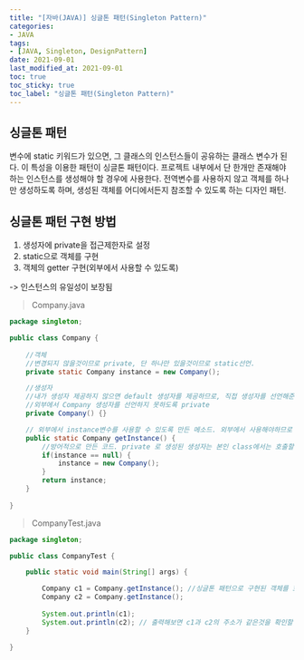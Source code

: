 ```yaml
---
title: "[자바(JAVA)] 싱글톤 패턴(Singleton Pattern)"
categories:
- JAVA
tags: 
- [JAVA, Singleton, DesignPattern]
date: 2021-09-01
last_modified_at: 2021-09-01
toc: true
toc_sticky: true
toc_label: "싱글톤 패턴(Singleton Pattern)"
---
```


## 싱글톤 패턴

변수에 static 키워드가 있으면, 그 클래스의 인스턴스들이 공유하는 클래스 변수가 된다.
이 특성을 이용한 패턴이 싱글톤 패턴이다.
프로젝트 내부에서 단 한개만 존재해야 하는 인스턴스를 생성해야 할 경우에 사용한다.
전역변수를 사용하지 않고 객체를 하나만 생성하도록 하며, 생성된 객체를 어디에서든지 참조할 수 있도록 하는 디자인 패턴.

## 싱글톤 패턴 구현 방법

1. 생성자에 private을 접근제한자로 설정
2. static으로 객체를 구현
3. 객체의 getter 구현(외부에서 사용할 수 있도록)

-> 인스턴스의 유일성이 보장됨

>Company.java

```java
package singleton;

public class Company {
	
	//객체
	//변경되지 않을것이므로 private, 단 하나만 있을것이므로 static선언.
	private static Company instance = new Company();

	//생성자
	//내가 생성자 제공하지 않으면 default 생성자를 제공하므로, 직접 생성자를 선언해준다.
	//외부에서 Company 생성자를 선언하지 못하도록 private
	private Company() {} 

	// 외부에서 instance변수를 사용할 수 있도록 만든 메소드. 외부에서 사용해야하므로 public, return타입은 Company. 객체를 생성하지 않고 이 메서드를 불러올 수 있도록 static을 선언해준다.
	public static Company getInstance() {
		//방어적으로 만든 코드. private 로 생성된 생성자는 본인 class에서는 호출할수있어서 Company로 호출이 가능함. 
		if(instance == null) {
			instance = new Company();
		}
		return instance;
	}
	
}
```

> CompanyTest.java

```java
package singleton;

public class CompanyTest {

	public static void main(String[] args) {

		Company c1 = Company.getInstance(); //싱글톤 패턴으로 구현된 객체를 호출할때는 이렇게 호출한다.
		Company c2 = Company.getInstance();
		
		System.out.println(c1);
		System.out.println(c2); // 출력해보면 c1과 c2의 주소가 같은것을 확인할 수 있다.
	}

}
```


